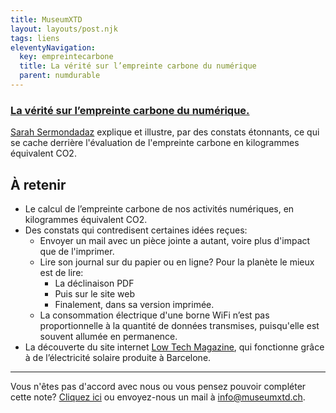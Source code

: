 ```yaml
---
title: MuseumXTD
layout: layouts/post.njk
tags: liens
eleventyNavigation:
  key: empreintecarbone
  title: La vérité sur l’empreinte carbone du numérique
  parent: numdurable
---
```

### [La vérité sur l’empreinte carbone du numérique.](https://www.heidi.news/explorations/green-it-ou-les-paris-suisses-de-l-informatique-durable/la-verite-sur-l-empreinte-carbone-du-numerique)    
[Sarah Sermondadaz](https://www.heidi.news/profil/sarah-sermondadaz) explique et illustre, par des constats étonnants, ce qui se cache derrière l'évaluation de l'empreinte carbone en kilogrammes équivalent CO2.   

## À retenir
- Le calcul de l’empreinte carbone de nos activités numériques, en kilogrammes équivalent CO2. 
- Des constats qui contredisent certaines idées reçues:
	- Envoyer un mail avec un pièce jointe a autant, voire plus d'impact que de l'imprimer. 
	- Lire son journal sur du papier ou en ligne? Pour la planète le mieux est de lire:
		- La déclinaison PDF
		- Puis sur le site web
		- Finalement, dans sa version imprimée. 
	- La consommation électrique d'une borne WiFi n’est pas proportionnelle à la quantité de données transmises, puisqu'elle est souvent allumée en permanence.  
-   La découverte du site internet [Low Tech Magazine](https://solar.lowtechmagazine.com/fr/), qui fonctionne grâce à de l’électricité solaire produite à Barcelone.
  
---- 

Vous n'êtes pas d'accord avec nous ou vous pensez pouvoir compléter cette note? [Cliquez ici](https://6e13e580.sibforms.com/serve/MUIEAJex9Gqy_GXlFogQqcGyYVXOZFFX8aHrYfffBiqjakg6wRCQTSUlxrpSXVkD6QEDI5CcmfGJhrDrkka2x7JvV-3YTESgygGo3Kq7DH-XD64whZr_JzkZgiL5lqiCeG3yKwBPjHJ6fyObFfcWQmqXpGkXQ3Ah4sgQV2mUjiMQ2hUe8pnjyP1gOywBca-q4MvmvdSwfxEFpgHr) ou envoyez-nous un mail à [info@museumxtd.ch](mailto:info@museumxtd.ch).